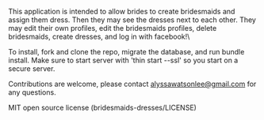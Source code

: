 This application is intended to allow brides to create bridesmaids and assign them dress. Then they may see the dresses next to each other. They may edit their own profiles, edit the bridesmaids profiles, delete bridesmaids, create dresses, and log in with facebook!\

To install, fork and clone the repo, migrate the database, and run bundle install. Make sure to start server with 'thin start --ssl' so you start on a secure server.

Contributions are welcome, please contact alyssawatsonlee@gmail.com for any questions.

MIT open source license (bridesmaids-dresses/LICENSE)
